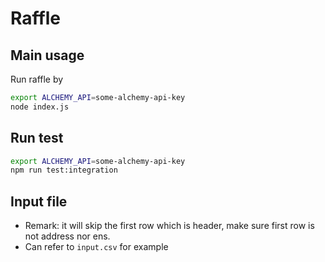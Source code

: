 # Raffle

## Main usage
Run raffle by
```bash
export ALCHEMY_API=some-alchemy-api-key
node index.js
```

## Run test
```bash
export ALCHEMY_API=some-alchemy-api-key
npm run test:integration
```

## Input file
- Remark: it will skip the first row which is header, make sure first row is not address nor ens.
- Can refer to `input.csv` for example